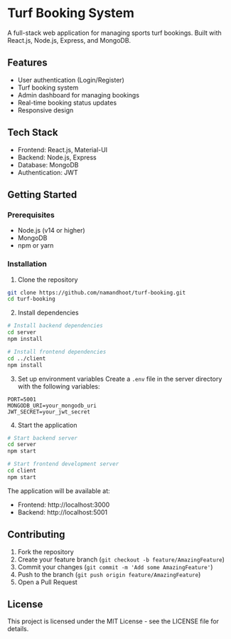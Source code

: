 # Turf Booking System

A full-stack web application for managing sports turf bookings. Built with React.js, Node.js, Express, and MongoDB.

## Features

- User authentication (Login/Register)
- Turf booking system
- Admin dashboard for managing bookings
- Real-time booking status updates
- Responsive design

## Tech Stack

- Frontend: React.js, Material-UI
- Backend: Node.js, Express
- Database: MongoDB
- Authentication: JWT

## Getting Started

### Prerequisites

- Node.js (v14 or higher)
- MongoDB
- npm or yarn

### Installation

1. Clone the repository
```bash
git clone https://github.com/namandhoot/turf-booking.git
cd turf-booking
```

2. Install dependencies
```bash
# Install backend dependencies
cd server
npm install

# Install frontend dependencies
cd ../client
npm install
```

3. Set up environment variables
Create a `.env` file in the server directory with the following variables:
```
PORT=5001
MONGODB_URI=your_mongodb_uri
JWT_SECRET=your_jwt_secret
```

4. Start the application
```bash
# Start backend server
cd server
npm start

# Start frontend development server
cd client
npm start
```

The application will be available at:
- Frontend: http://localhost:3000
- Backend: http://localhost:5001

## Contributing

1. Fork the repository
2. Create your feature branch (`git checkout -b feature/AmazingFeature`)
3. Commit your changes (`git commit -m 'Add some AmazingFeature'`)
4. Push to the branch (`git push origin feature/AmazingFeature`)
5. Open a Pull Request

## License

This project is licensed under the MIT License - see the LICENSE file for details. 